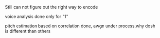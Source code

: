 <p>Still can not figure out the right way to encode</p>
<p>voice analysis done only for "1"</p>

<p>pitch estimation based on correlation done, awgn under process.why dosh is different than others</p>
 

